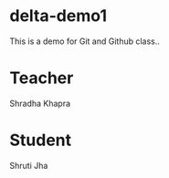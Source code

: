# delta-demo1
This is a demo for Git and Github class..
# Teacher
Shradha Khapra

# Student 
Shruti Jha
